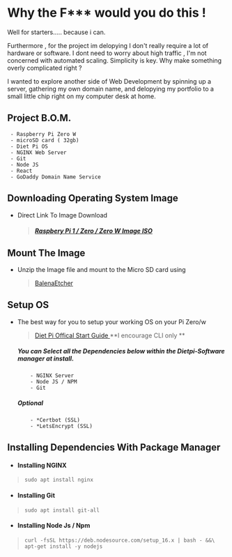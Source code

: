 # Why the F*** would you do this !

Well for starters..... because i can. 

Furthermore ,  for the project im delopying I don't really require a lot of hardware or software. I dont need to worry about high traffic , I'm not concerned with automated scaling. Simplicity is key. Why make something overly complicated right ?

I wanted to explore another side of Web Development by spinning up a server, gathering my own domain name, and delopying my portfolio to a small little chip right on my computer desk at home. 

## Project B.O.M.
	 - Raspberry Pi Zero W
	 - microSD card ( 32gb)
	 - Diet Pi OS 
	 - NGINX Web Server
	 - Git
	 - Node JS
	 - React
	 - GoDaddy Domain Name Service

## Downloading Operating System Image
- Direct Link To Image Download
	>#####  [Raspbery Pi 1 / Zero / Zero W Image ISO](https://dietpi.com/downloads/images/DietPi_RPi-ARMv6-Bullseye.7z)

## Mount The Image
 - Unzip the Image file and mount to the Micro SD card using 
	> [BalenaEtcher](https://www.balena.io/etcher/)
 
## Setup OS 

- The best way for you to setup your working OS on your Pi Zero/w
	>[Diet Pi Offical Start Guide ](https://dietpi.com/docs/getting_started/)
 **I encourage CLI only **
  ##### You can Select all the Dependencies below within the Dietpi-Software manager at install. 
		  - NGINX Server 
		  - Node JS / NPM
		  - Git 
	 ##### Optional 
		  - *Certbot (SSL) 
		  - *LetsEncrypt (SSL)

## Installing Dependencies With Package Manager
-  #### Installing NGINX
> `sudo apt install nginx`
- ####  Installing Git
> `sudo apt install git-all`
- #### Installing Node Js / Npm 
> `curl -fsSL https://deb.nodesource.com/setup_16.x | bash - &&\
apt-get install -y nodejs`
